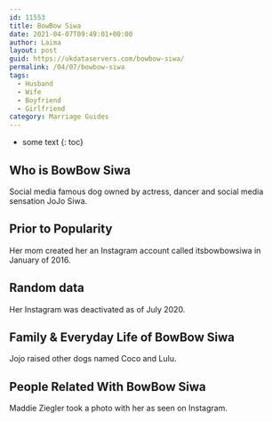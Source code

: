 ```yaml
---
id: 11553
title: BowBow Siwa
date: 2021-04-07T09:49:01+00:00
author: Laima
layout: post
guid: https://ukdataservers.com/bowbow-siwa/
permalink: /04/07/bowbow-siwa
tags:
  - Husband
  - Wife
  - Boyfriend
  - Girlfriend
category: Marriage Guides
---
```


* some text
{: toc}


## Who is BowBow Siwa
                  
                  
                  
Social media famous dog owned by actress, dancer and social media sensation JoJo Siwa.
                  
              
            
              
            
                
                
                
## Prior to Popularity
                  
                  
                  
Her mom created her an Instagram account called itsbowbowsiwa in January of 2016.
                  
              
            
              
            
                
                
                
## Random data
                  
                  
                  
Her Instagram was deactivated as of July 2020.
                  
              
            
              
            
                
                
                
## Family & Everyday Life of BowBow Siwa
                  
                  
                  
Jojo raised other dogs named Coco and Lulu.
                  
              
            
              
            
                
                
                
## People Related With BowBow Siwa
                  
                  
                  
Maddie Ziegler took a photo with her as seen on Instagram.
                  
              
            
              
            
                
              
            
              
              
            
            
              
            
          
          
          